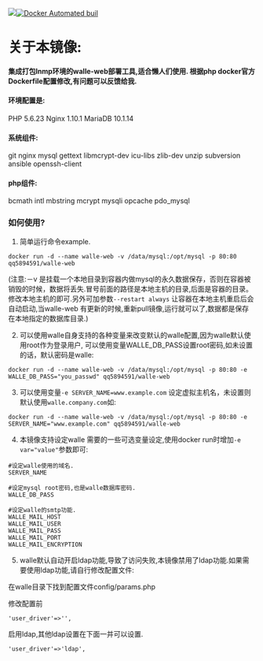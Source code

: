 [![](https://images.microbadger.com/badges/image/qq58945591/walle-web.svg)](http://microbadger.com/images/qq58945591/walle-web "Get your own image badge on microbadger.com")[![Docker Automated buil](https://img.shields.io/docker/automated/jrottenberg/ffmpeg.svg)](https://hub.docker.com/r/qq58945591/walle-web/)

# 关于本镜像:

#### 集成打包lnmp环境的walle-web部署工具,适合懒人们使用. 根据php docker官方Dockerfile配置修改,有问题可以反馈给我.

#### 环境配置是:
PHP 5.6.23
Nginx 1.10.1
MariaDB 10.1.14

#### 系统组件:
git nginx mysql gettext libmcrypt-dev icu-libs zlib-dev unzip subversion ansible openssh-client

#### php组件:
bcmath intl mbstring mcrypt mysqli opcache pdo_mysql


### 如何使用?
1. 简单运行命令example.  

```
docker run -d --name walle-web -v /data/mysql:/opt/mysql -p 80:80 qq5894591/walle-web

```

(注意:－v 是挂载一个本地目录到容器内做mysql的永久数据保存，否则在容器被销毁的时候，数据将丢失.冒号前面的路径是本地主机的目录,后面是容器的目录。修改本地主机的即可.另外可加参数`--restart always` 让容器在本地主机重启后会自动启动,当walle-web 有更新的时候,重新pull镜像,运行就可以了,数据都是保存在本地指定的数据库目录.)

2. 可以使用walle自身支持的各种变量来改变默认的walle配置,因为walle默认使用root作为登录用户, 可以使用变量WALLE_DB_PASS设置root密码,如未设置的话，默认密码是walle:

```
docker run -d --name walle-web -v /data/mysql:/opt/mysql -p 80:80 -e WALLE_DB_PASS="you_passwd" qq5894591/walle-web

```

3. 可以使用变量`-e SERVER_NAME=www.example.com` 设定虚拟主机名，未设置则默认使用`walle.company.com`如:

```
docker run -d --name walle-web -v /data/mysql:/opt/mysql -p 80:80 -e SERVER_NAME="www.example.com" qq5894591/walle-web

```

4. 本镜像支持设定walle 需要的一些可选变量设定,使用docker run时增加`-e var="value"`参数即可:

```
#设定walle使用的域名.
SERVER_NAME

#设定mysql root密码,也是walle数据库密码.
WALLE_DB_PASS

#设定walle的smtp功能.
WALLE_MAIL_HOST
WALLE_MAIL_USER
WALLE_MAIL_PASS
WALLE_MAIL_PORT
WALLE_MAIL_ENCRYPTION

```

5. walle默认自动开启ldap功能,导致了访问失败,本镜像禁用了ldap功能.如果需要使用ldap功能,请自行修改配置文件:

在walle目录下找到配置文件config/params.php

修改配置前

```
'user_driver'=>'',

```

启用ldap,其他ldap设置在下面一并可以设置.

```
'user_driver'=>'ldap',

```

